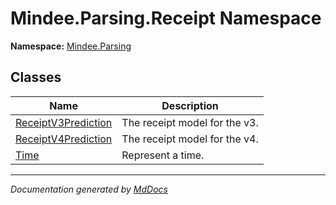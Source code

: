 ﻿<!--  
  <auto-generated>   
    The contents of this file were generated by a tool.  
    Changes to this file may be list if the file is regenerated  
  </auto-generated>   
-->

# Mindee.Parsing.Receipt Namespace

**Namespace:** [Mindee.Parsing](../index.md)  

## Classes

| Name                                                | Description                   |
| --------------------------------------------------- | ----------------------------- |
| [ReceiptV3Prediction](ReceiptV3Prediction/index.md) | The receipt model for the v3. |
| [ReceiptV4Prediction](ReceiptV4Prediction/index.md) | The receipt model for the v4. |
| [Time](Time/index.md)                               | Represent a time.             |

___

*Documentation generated by [MdDocs](https://github.com/ap0llo/mddocs)*
